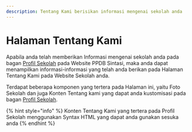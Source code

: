 ```yaml
---
description: Tentang Kami berisikan informasi mengenai sekolah anda
---
```


# Halaman Tentang Kami

Apabila anda telah memberikan Informasi mengenai sekolah anda pada bagan [Profil Sekolah](../panduan-awal/mengatur-profil-sekolah.md) pada Website PPDB Sintasi, maka anda dapat menampilkan informasi-informasi yang telah anda berikan pada Halaman Tentang Kami pada Website Sekolah anda.

Terdapat beberapa komponen yang tertera pada Halaman ini, yaitu Foto Sekolah dan juga Konten Tentang kami yang dapat anda kustomisasi pada bagan [Profil Sekolah](../panduan-awal/mengatur-profil-sekolah.md).&#x20;

{% hint style="info" %}
Konten Tentang Kami yang tertera pada Profil Sekolah menggunakan Syntax HTML yang dapat anda gunakan sesuka anda
{% endhint %}

